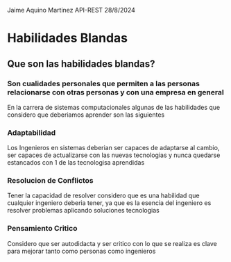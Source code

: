Jaime Aquino Martinez API-REST 28/8/2024

# Habilidades Blandas

## Que son las habilidades blandas?

### Son cualidades personales que permiten a las personas relacionarse con otras personas y con una empresa en general

En la carrera de sistemas computacionales algunas de las habilidades que considero que deberiamos aprender son las siguientes

### Adaptabilidad

Los Ingenieros en sistemas deberian ser capaces de adaptarse al cambio, ser capaces de actualizarse con las nuevas tecnologias y nunca quedarse estancados con 1 de las tecnologisa aprendidas

### Resolucion de Conflictos

Tener la capacidad de resolver considero que es una habilidad que cualquier ingeniero deberia tener, ya que es la esencia del ingeniero es resolver problemas aplicando soluciones tecnologias

### Pensamiento Critico

Considero que ser autodidacta y ser critico con lo que se realiza es clave para mejorar tanto como personas como ingenieros
